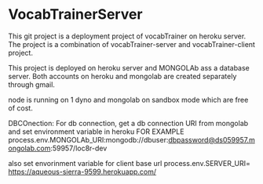 ﻿# VocabTrainerServer


This git project is a deployment project of vocabTrainer on heroku server.
The project is a combination of vocabTrainer-server and vocabTrainer-client project.

This project is deployed on heroku server and MONGOLAb ass a database server.
Both accounts on heroku and mongolab are created separately through gmail.

node is running on 1 dyno and mongolab on sandbox mode which are free of cost.

DBCOnection:
For db connection, get a db connection URI from mongolab and set environment variable in heroku
FOR EXAMPLE
 process.env.MONGOLAb_URI:mongodb://dbuser:dbpassword@ds059957.mongolab.com:59957/loc8r-dev 
 
 also set envorinment variable for client base url
 process.env.SERVER_URI= https://aqueous-sierra-9599.herokuapp.com/
